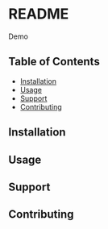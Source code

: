 # README

Demo

## Table of Contents

- [Installation](#installation)
- [Usage](#usage)
- [Support](#support)
- [Contributing](#contributing)

## Installation

## Usage

## Support

## Contributing
